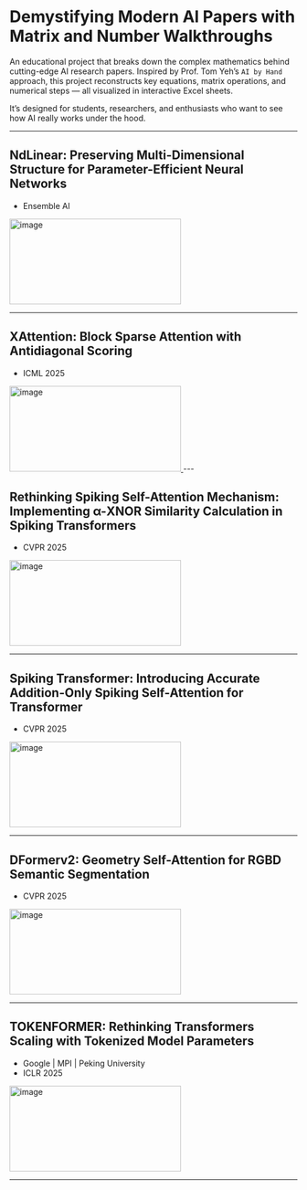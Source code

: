 # Demystifying Modern AI Papers with Matrix and Number Walkthroughs

An educational project that breaks down the complex mathematics behind cutting-edge AI research papers. Inspired by Prof. Tom Yeh’s `AI by Hand` approach, this project reconstructs key equations, matrix operations, and numerical steps — all visualized in interactive Excel sheets.

It’s designed for students, researchers, and enthusiasts who want to see how AI really works under the hood.

---
## NdLinear: Preserving Multi-Dimensional Structure for Parameter-Efficient Neural Networks
- Ensemble AI

<a href = "Ensemble-AI-Nd-Linear.xlsx">
<img width="300" height="150" alt="image" src="https://github.com/user-attachments/assets/3113f814-1713-4658-bd86-a073bfa8aa31" />
</a>

---
## XAttention: Block Sparse Attention with Antidiagonal Scoring
- ICML 2025

<a href = "ICML25-X-Attention.xlsx">
<img width="300" height="150" alt="image" src="https://github.com/user-attachments/assets/30b666f3-dd32-4aa9-9583-1c7d6f6875c8" />
</a>
---

## Rethinking Spiking Self-Attention Mechanism: Implementing α-XNOR Similarity Calculation in Spiking Transformers
- CVPR 2025
  
<a href="CVPR25-alpha-SSA.xlsx">
<img width="300" height="150" alt="image" src="https://github.com/user-attachments/assets/fbc5f90a-225d-47ec-ae3a-0081d31146fb" />
</a>

---

## Spiking Transformer: Introducing Accurate Addition-Only Spiking Self-Attention for Transformer
- CVPR 2025

<a href="CVPR25-A2OS2A.xlsx">
<img width="300" height="150" alt="image" src="https://github.com/user-attachments/assets/56e9ca6c-8981-4675-a775-993eddc5686f" />
</a>

---

## DFormerv2: Geometry Self-Attention for RGBD Semantic Segmentation
- CVPR 2025

<a href="CVPR25-DFormerV2.xlsx">
<img width="300" height="150" alt="image" src="https://github.com/user-attachments/assets/e97e7592-24f1-4286-a7ea-aaeeb4d566e4" />
</a>

---

## TOKENFORMER: Rethinking Transformers Scaling with Tokenized Model Parameters
- Google | MPI | Peking University
- ICLR 2025

<a href="ICLR25-Google-TokenFormer.xlsx">
<img width="300" height="150" alt="image" src="https://github.com/user-attachments/assets/ca8c5dc2-19fb-4145-8af0-8bbdf0bb3ef1" />
</a>

---






